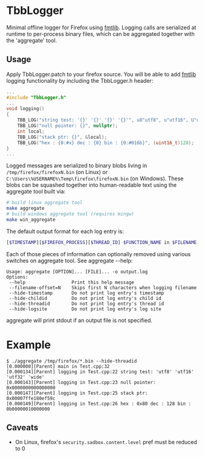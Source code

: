 # TbbLogger

Minimal offline logger for Firefox using [fmtlib](http://fmtlib.net/).  Logging calls are serialized at runtime to per-process binary files, which can be aggregated together with the 'aggregate' tool.

## Usage

Apply TbbLogger.patch to your firefox source. You will be able to add [fmtlib](http://fmtlib.net/latest/syntax.html) logging functionality by including the TbbLogger.h header:

```cpp
...
#include "TbbLogger.h"
...
void logging()
{
    TBB_LOG("string test: '{}' '{}' '{}' '{}'", u8"utf8", u"utf16", U"utf32", L"wide");
    TBB_LOG("null pointer: {}", nullptr);
    int local;
    TBB_LOG("stack ptr: {}", &local);
    TBB_LOG("hex : {0:#x} dec : {0} bin : {0:#016b}", (uint16_t)128);
}
...
```

Logged messages are serialized to binary blobs living in `/tmp/firefox/firefoxN.bin` (on Linux) or `C:\Users\%USERNAME%\Temp\firefox\firefoxN.bin` (on Windows).  These blobs can be squashed together into human-readable text using the aggregate tool built via:

```bash
# build linux aggregate tool
make aggregate
# build windows aggregate tool (requires mingw)
make win_aggregate
```

The default output format for each log entry is:

```bash
[$TIMESTAMP][$FIREFOX_PROCESS][$THREAD_ID] $FUNCTION_NAME in $FILENAME:$LINENUMBER $MESSAGE
```

Each of those pieces of information can optionally removed using various switches on aggregate tool.   See aggregate --help:

```
Usage: aggregate [OPTION]... [FILE]... -o output.log
Options:
 --help                 Print this help message
 --filename-offset=N    Skips first N characters when logging filename
 --hide-timestamp       Do not print log entry's timestamp
 --hide-childid         Do not print log entry's child id
 --hide-threadid        Do not print log entry's thread id
 --hide-logsite         Do not print log entry's log site
```

aggregate will print stdout if an output file is not specified.

# Example

```
$ ./aggregate /tmp/firefox/*.bin --hide-threadid
[0.000000][Parent] main in Test.cpp:32
[0.000134][Parent] logging in Test.cpp:22 string test: 'utf8' 'utf16' 'utf32' 'wide'
[0.000143][Parent] logging in Test.cpp:23 null pointer: 0x0000000000000000
[0.000147][Parent] logging in Test.cpp:25 stack ptr: 0x00007ffe180ef59c
[0.000149][Parent] logging in Test.cpp:26 hex : 0x80 dec : 128 bin : 0b00000010000000

```

## Caveats

- On Linux, firefox's `security.sadbox.content.level` pref must be reduced to 0
